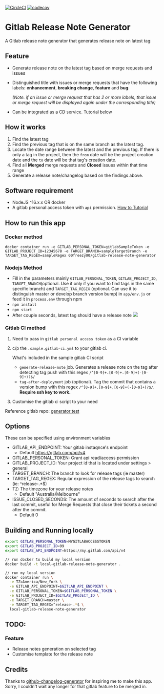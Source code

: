 [![CircleCI](https://circleci.com/gh/jk1z/gitlab-release-note-generator/tree/master.svg?style=svg)](https://circleci.com/gh/jk1z/gitlab-release-note-generator/tree/master)
[![codecov](https://codecov.io/gh/jk1z/gitlab-release-note-generator/branch/master/graph/badge.svg)](https://codecov.io/gh/jk1z/gitlab-release-note-generator)


# Gitlab Release Note Generator

A Gitlab release note generator that generates release note on latest tag

## Feature
-  Generate release note on the latest tag based on merge requests and issues
-  Distinguished title with issues or merge requests that have the following labels: **enhancement**, **breaking change**, **feature** and **bug**
   
   *(Note. if an issue or merge request that has 2 or more labels, that issue or merge request will be displayed again under the corresponding title)*
   
-  Can be integrated as a CD service. Tutorial below


## How it works
1. Find the latest tag
2. Find the previous tag that is on the same branch as the latest tag.
3. Locate the date range between the latest and the previous tag. If there is only a tag in the project, then the `from` date will be the project creation date and the `to` date will be that tag's creation date.
4. Find all **Merged** merge requests and **Closed** issues within that time range
5. Generate a release note/changelog based on the findings above.

## Software requirement
- NodeJS ^16.x.x OR docker
- A gitlab personal access token with `api` permission. [How to Tutorial](https://docs.gitlab.com/ee/user/profile/personal_access_tokens.html)

## How to run this app

### Docker method

```shell
docker container run -e GITLAB_PERSONAL_TOKEN=gitlabSampleToken -e GITLAB_PROJECT_ID=12345678 -e TARGET_BRANCH=sampleTargetBranch -e TARGET_TAG_REGEX=sampleRegex 00freezy00/gitlab-release-note-generator
```

### Nodejs Method
- Fill in the parameters mainly `GITLAB_PERSONAL_TOKEN`, `GITLAB_PROJECT_ID`, `TARGET_BRANCH`(optional. Use it only if you want to find tags in the same specific branch) and `TARGET_TAG_REGEX` (optional. Can use it to distinguish master or develop branch version bump) in `app/env.js` or feed it in `process.env` through npm
- `npm install`
- `npm start`
- After couple seconds, latest tag should have a release note
![](https://dl3.pushbulletusercontent.com/HIav5xaHjcerMtkHT3myQLnl5C9g1UP3/Screen%20Shot%202019-06-01%20at%204.27.18%20pm.png)

### Gitlab CI method
1. Need to pass in `gitlab personal access token` as a CI variable
2. c/p the `.sample.gitlab-ci.yml` to your gitlab ci.
   
   What's included in the sample gitlab CI script
   
   - `generate-release-note` job. Generates a release note on the tag after detecting tag push with this regex `/^[0-9]+.[0-9]+.[0-9]+(-[0-9]+)?$/`
   - `tag-after-deployment` job (optional). Tag the commit that contains a version bump with this regex `/^[0-9]+.[0-9]+.[0-9]+(-[0-9]+)?$/`. **Require ssh key to work.**
3. Customise the gitlab ci script to your need

Reference gitlab repo: [generator test](https://gitlab.com/jackzhang/generator-test)


## Options

These can be specified using environment variables

* GITLAB_API_ENDPOINT: Your gitlab instaqnce's endpoint 
  * Default https://gitlab.com/api/v4
* GITLAB_PERSONAL_TOKEN: Grant api read/access permission
* GITLAB_PROJECT_ID: Your project id that is located under settings > general
* TARGET_BRANCH: The branch to look for release tags (ie master)
* TARGET_TAG_REGEX:  Regular expression of the release tags to search (ie: ^release-.*$)
* TZ: The timezone for your release notes 
  * Default "Australia/Melbourne"
* ISSUE_CLOSED_SECONDS: The amount of seconds to search after the last commit,  useful for Merge Requests that close their tickets a second after the commit.
  * Default 0

## Building and Running locally

```bash
export GITLAB_PERSONAL_TOKEN=MYGITLABACCESSTOKEN
export GITLAB_PROJECT_ID=99
export GITLAB_API_ENDPOINT=https://my.gitlab.com/api/v4

// run docker to build my local version
docker build -t local-gitlab-release-note-generator .

// run my local version
docker container run \
  -e TZ=America/New_York \
  -e GITLAB_API_ENDPOINT=$GITLAB_API_ENDPOINT \
  -e GITLAB_PERSONAL_TOKEN=$GITLAB_PERSONAL_TOKEN \
  -e GITLAB_PROJECT_ID=$GITLAB_PROJECT_ID \
  -e TARGET_BRANCH=master \
  -e TARGET_TAG_REGEX=^release-.*$ \
  local-gitlab-release-note-generator

```

## TODO:
### Feature
- Release notes generation on selected tag
- Customise template for the release note

## Credits
Thanks to [github-changelog-generator](https://github.com/github-changelog-generator/github-changelog-generator) for inspiring me to make this app. Sorry, I couldn't wait any longer for that gitlab feature to be merged in.
